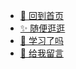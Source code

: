 <!-- _navbar.md -->

* [🚀 回到首页](/)
* [✨ 随便逛逛](https://www.bbigsun.com/)
* [📖 学习了吗](http://docs.bbigsun.com/)
* [🎨 给我留言](https://www.bbigsun.com/message-board.html)
